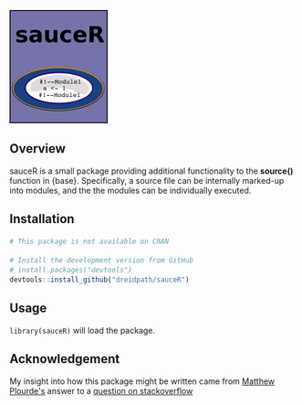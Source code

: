 
<!-- README.md is generated from README.Rmd. Please edit that file -->
![](man/figures/logo.png)

Overview
--------

sauceR is a small package providing additional functionality to the **source()** function in {base}. Specifically, a source file can be internally marked-up into modules, and the the modules can be individually executed.

Installation
------------

``` r
# This package is not available on CRAN

# Install the development version from GitHub
# install.packages("devtools")
devtools::install_github("dreidpath/sauceR")
```

Usage
-----

`library(sauceR)` will load the package.

Acknowledgement
---------------

My insight into how this package might be written came from [Matthew Plourde's](https://stackoverflow.com/users/433829/matthew-plourde) answer to a [question on stackoverflow](https://stackoverflow.com/questions/12214963/source-only-part-of-a-file)
